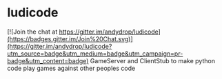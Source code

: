 # ludicode

[![Join the chat at https://gitter.im/andydrop/ludicode](https://badges.gitter.im/Join%20Chat.svg)](https://gitter.im/andydrop/ludicode?utm_source=badge&utm_medium=badge&utm_campaign=pr-badge&utm_content=badge)
GameServer and ClientStub to make python code play games against other peoples code
